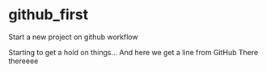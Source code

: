 # github_first
Start a new project on github workflow

Starting to get a hold on things...
And here we get a line from GitHub
There thereeee